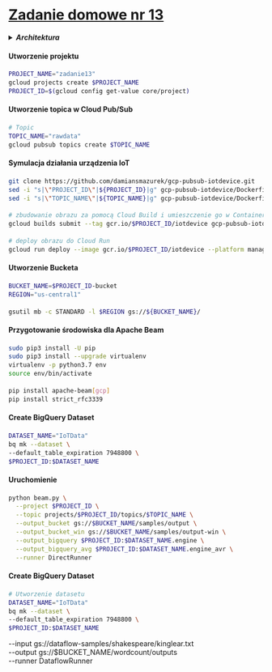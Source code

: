 # [Zadanie domowe nr 13](https://szkolachmury.pl/google-cloud-platform-droga-architekta/tydzien-13-serverless-i-big-data/zadanie-domowe-nr-13/)



<details>
  <summary><b><i>Architektura</i></b></summary>

![schemat](./img/schemat.jpg)
</details>

#### Utworzenie projektu
```bash
PROJECT_NAME="zadanie13"
gcloud projects create $PROJECT_NAME
PROJECT_ID=$(gcloud config get-value core/project)
```

#### Utworzenie topica w Cloud Pub/Sub
```bash
# Topic
TOPIC_NAME="rawdata"
gcloud pubsub topics create $TOPIC_NAME
```


#### Symulacja działania urządzenia IoT
```bash
git clone https://github.com/damiansmazurek/gcp-pubsub-iotdevice.git
sed -i "s|\"PROJECT_ID\"|${PROJECT_ID}|g" gcp-pubsub-iotdevice/Dockerfile
sed -i "s|\"TOPIC_NAME\"|${TOPIC_NAME}|g" gcp-pubsub-iotdevice/Dockerfile

# zbudowanie obrazu za pomocą Cloud Build i umieszczenie go w Container Registry
gcloud builds submit --tag gcr.io/$PROJECT_ID/iotdevice gcp-pubsub-iotdevice

# deploy obrazu do Cloud Run
gcloud run deploy --image gcr.io/$PROJECT_ID/iotdevice --platform managed --region=us-central1
```

#### Utworzenie Bucketa
```bash
BUCKET_NAME=$PROJECT_ID-bucket
REGION="us-central1"

gsutil mb -c STANDARD -l $REGION gs://${BUCKET_NAME}/
```

#### Przygotowanie środowiska dla Apache Beam
```bash
sudo pip3 install -U pip
sudo pip3 install --upgrade virtualenv
virtualenv -p python3.7 env
source env/bin/activate

pip install apache-beam[gcp]
pip install strict_rfc3339
```

#### Create BigQuery Dataset
```bash
DATASET_NAME="IoTData"
bq mk --dataset \
--default_table_expiration 7948800 \
$PROJECT_ID:$DATASET_NAME
```


#### Uruchomienie
```bash
python beam.py \
  --project $PROJECT_ID \
  --topic projects/$PROJECT_ID/topics/$TOPIC_NAME \
  --output_bucket gs://$BUCKET_NAME/samples/output \
  --output_bucket_win gs://$BUCKET_NAME/samples/output-win \
  --output_bigquery $PROJECT_ID:$DATASET_NAME.engine \
  --output_bigquery_avg $PROJECT_ID:$DATASET_NAME.engine_avr \
  --runner DirectRunner
```
#### Create BigQuery Dataset
```bash
# Utworzenie datasetu
DATASET_NAME="IoTData"
bq mk --dataset \
--default_table_expiration 7948800 \
$PROJECT_ID:$DATASET_NAME
```
  --input gs://dataflow-samples/shakespeare/kinglear.txt \
  --output gs://$BUCKET_NAME/wordcount/outputs \
  --runner DataflowRunner
```
```
```
